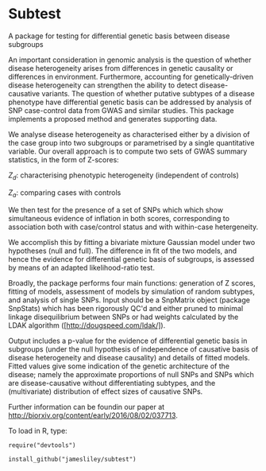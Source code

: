 Subtest
=========

A package for testing for differential genetic basis between disease subgroups

An important consideration in genomic analysis is the question of whether disease heterogeneity arises from differences in genetic causality or differences in environment. Furthermore, accounting for genetically-driven disease heterogeneity can strengthen the ability to detect disease-causative variants. The question of whether putative subtypes of a disease phenotype have differential genetic basis can be addressed by analysis of SNP case-control data from GWAS and similar studies. This package implements a proposed method and generates supporting data.

We analyse disease heterogeneity as characterised either by a division of the case group into two subgroups or parametrised by a single quantitative variable. Our overall approach is to compute two sets of GWAS summary statistics, in the form of Z-scores:

*Z<sub>d<sub>*: characterising phenotypic heterogeneity (independent of controls)

*Z<sub>a<sub>*: comparing cases with controls

We then test for the presence of a set of SNPs which which show simultaneous evidence of inflation in both scores, corresponding to association both with case/control status and with within-case hetergeneity.

We accomplish this by fitting a bivariate mixture Gaussian model under two hypotheses (null and full). The difference in fit of the two models, and hence the evidence for differential genetic basis of subgroups, is assessed by means of an adapted likelihood-ratio test.

Broadly, the package performs four main functions: generation of Z scores, fitting of models, assessment of models by simulation of random subtypes, and analysis of single SNPs. Input should be a SnpMatrix object (package SnpStats) which has been rigorously QC'd and either pruned to minimal linkage disequilibrium between SNPs or had weights calculated by the LDAK algorithm ([http://dougspeed.com/ldak/]).

Output includes a p-value for the evidence of differential genetic basis in subgroups (under the null hypothesis of independence of causative basis of disease heterogeneity and disease causality) and details of fitted models. Fitted values give some indication of the genetic architecture of the disease; namely the approximate proportions of null SNPs and SNPs which are disease-causative without differentiating subtypes, and the (multivariate) distribution of effect sizes of causative SNPs.

Further information can be foundin our paper at http://biorxiv.org/content/early/2016/08/02/037713.

To load in R, type:

`require("devtools")`

`install_github("jamesliley/subtest")`
